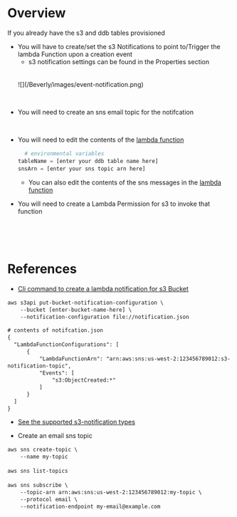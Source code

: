 # Overview

If you already have the s3 and ddb tables provisioned

- You will have to create/set the s3 Notifications to point to/Trigger the lambda Function upon a creation event
  - s3 notification settings can be found in the Properties section
  <br>
  <br>
  ![](/Beverly/images/event-notification.png)

<br>

- You will need to create an sns email topic for the notifcation

<br>

- You will need to edit the contents of the [lambda function](./Beverly/backup.py)
  ```python
    # environmental variables
  tableName = [enter your ddb table name here]
  snsArn = [enter your sns topic arn here]
  ```
  - You can also edit the contents of the sns messages in the [lambda function](./Beverly/backup.py)



- You will need to create a Lambda Permission for s3 to invoke that function



<br>
<br>
<br>

# References

- [Cli command to create a lambda notification for s3 Bucket](https://awscli.amazonaws.com/v2/documentation/api/latest/reference/s3api/put-bucket-notification-configuration.html)

```
aws s3api put-bucket-notification-configuration \
    --bucket [enter-bucket-name-here] \
    --notification-configuration file://notification.json
```

```
# contents of notifcation.json
{
  "LambdaFunctionConfigurations": [
      {
          "LambdaFunctionArn": "arn:aws:sns:us-west-2:123456789012:s3-notification-topic",
          "Events": [
              "s3:ObjectCreated:*"
          ]
      }
  ]
}

```

- [See the supported s3-notification types](https://docs.aws.amazon.com/AmazonS3/latest/userguide/notification-how-to-event-types-and-destinations.html#supported-notification-event-types)


- Create an email sns topic

```
aws sns create-topic \
    --name my-topic

aws sns list-topics

aws sns subscribe \
    --topic-arn arn:aws:sns:us-west-2:123456789012:my-topic \
    --protocol email \
    --notification-endpoint my-email@example.com
```